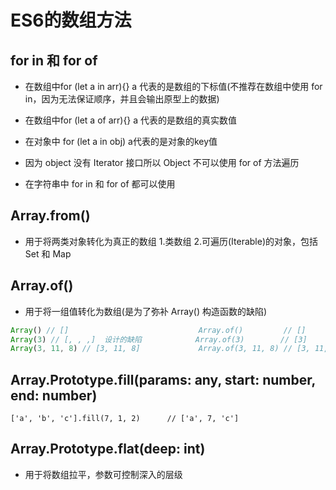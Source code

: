 <!--
 * @Author: x09898 coder_xujie@163.com
 * @Date: 2022-05-09 20:54:21
 * @LastEditors: xujie 1607526161@qq.com
 * @FilePath: \HTML-CSS-Javascript-\JAVAScript+ES6\ES6\数组方法.md
 * @Description: 
-->
# ES6的数组方法

## for in 和 for of

* 在数组中for (let a in arr){}  a 代表的是数组的下标值(不推荐在数组中使用 for in，因为无法保证顺序，并且会输出原型上的数据)
* 在数组中for (let a of arr){}  a 代表的是数组的真实数值

* 在对象中 for (let a in obj)  a代表的是对象的key值
* 因为 object 没有 Iterator 接口所以 Object 不可以使用 for of 方法遍历

* 在字符串中 for in 和 for of 都可以使用

## Array.from()

* 用于将两类对象转化为真正的数组 1.类数组 2.可遍历(Iterable)的对象，包括 Set 和 Map

## Array.of()

* 用于将一组值转化为数组(是为了弥补 Array() 构造函数的缺陷)

```js
Array() // []                             Array.of()         // []
Array(3) // [, , ,]  设计的缺陷            Array.of(3)        // [3]
Array(3, 11, 8) // [3, 11, 8]             Array.of(3, 11, 8) // [3, 11, 8]
```

## Array.Prototype.fill(params: any, start: number, end: number)

```JS
['a', 'b', 'c'].fill(7, 1, 2)      // ['a', 7, 'c']
```

## Array.Prototype.flat(deep: int)

* 用于将数组拉平，参数可控制深入的层级
